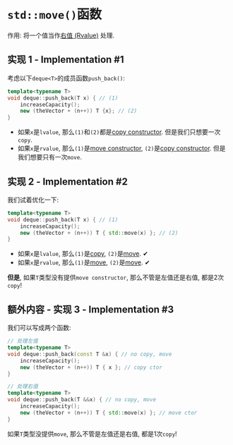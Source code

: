 # `std::move()`函数

作用: 将一个值当作<u>右值 (Rvalue)</u> 处理.

## 实现 1 - Implementation #1

考虑以下`deque<T>`的成员函数`push_back()`:

```cpp
template<typename T> 
void deque::push_back(T x) { // (1)
    increaseCapacity();
    new (theVector + (n++)) T {x}; // (2)
}
```

* 如果`x`是`lvalue`, 那么`(1)`和`(2)`都是<u>copy constructor</u>. 但是我们只想要一次`copy`.
* 如果`x`是`rvalue`, 那么`(1)`是<u>move constructor</u>, `(2)`是<u>copy constructor</u>. 但是我们想要只有一次`move`.

## 实现 2 - Implementation #2

我们试着优化一下:

```cpp
template<typename T> 
void deque::push_back(T x) { // (1)
    increaseCapacity();
    new (theVector + (n++)) T { std::move(x) }; // (2)
}
```

* 如果`x`是`lvalue`, 那么`(1)`是<u>copy</u>, `(2)`是<u>move</u>. ✔
* 如果`x`是`rvalue`, 那么`(1)`是<u>move</u>, `(2)`是<u>move</u>. ✔

**但是**, 如果`T`类型没有提供`move constructor`, 那么不管是左值还是右值, 都是2次`copy`!

## 额外内容 - 实现 3 - Implementation #3

我们可以写成两个函数:

```cpp
// 处理左值
template<typename T> 
void deque::push_back(const T &x) { // no copy, move
    increaseCapacity();
    new (theVector + (n++)) T { x }; // copy ctor
}

// 处理右值
template<typename T> 
void deque::push_back(T &&x) { // no copy, move
    increaseCapacity();
    new (theVector + (n++)) T { std::move(x) }; // move ctor
}
```

如果`T`类型没提供`move`, 那么不管是左值还是右值, 都是1次`copy`!
